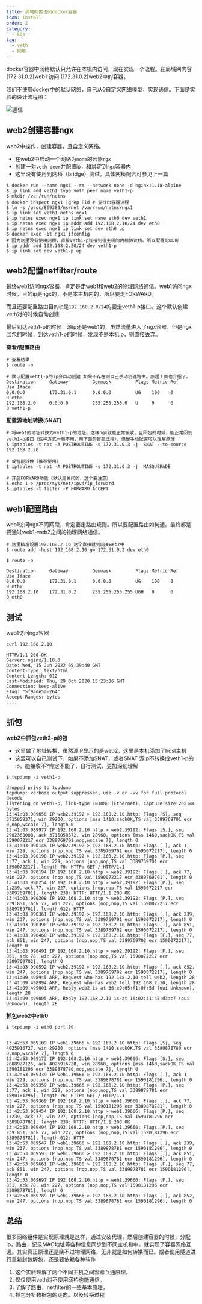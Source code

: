 ```yaml
---
title: 局域网内访问docker容器
icon: install
order: 2
category:
  - k8s
tag:
  - veth
  - 网络
---
```


docker容器中网络默认只允许在本机内访问，现在实现一个流程。在局域网内容(172.31.0.2)web1 访问 (172.31.0.2)web2中的容器。

我们不使用docker中的默认网络，自己从0自定义网络模型，实现通信。下面是实验的设计流程图：

![通信](./assets/pc-container.png)

## web2创建容器ngx

web2中操作，创建容器，且自定义网络。

- 在web2中启动一个网络为`none`的容器`ngx`
- 创建一对`veth peer`并配置ip，和绑定到`ngx`容器内
- 这里没有使用到网桥（bridge）测试。具体网桥配合可参见上一篇

```shell
$ docker run --name ngx1 --rm --network none -d nginx:1.18-alpine
$ ip link add veth1 type veth peer name veth1-p
$ mkdir /var/run/netns
$ docker inspect ngx1 |grep Pid # 查找出容器进程
$ ln -s /proc/869389/ns/net /var/run/netns/ngx1
$ ip link set veth1 netns ngx1
$ ip netns exec ngx1 ip link set name eth0 dev veth1
$ ip netns exec ngx1 ip addr add 192.168.2.10/24 dev eth0
$ ip netns exec ngx1 ip link set dev eth0 up
$ docker exec -it ngx1 ifconfig
# 因为这里没有使用网桥，直接veth1-p连接到宿主机的内核协议栈。所以配置ip即可
$ ip addr add 192.168.2.20/24 dev veth1-p
$ ip link set dev veth1-p up
```

## web2配置netfilter/route

最终web1访问ngx容器，肯定是走web1和web2的物理网络通信。web1访问ngx时候，目的ip是ngx的，不是本主机内的，所以要走FORWARD。

而且还要配置路由目的ip是`192.168.2.0/24`的要走veth1-p接口。这个默认创建veth对的时候自动创建

最后到达veth1-p的时候，源ip还是web1的，虽然流量进入了ngx容器，但是ngx回包的时候，到达veth1-p的时候，发现不是本机ip，则直接丢弃。

**查看/配置路由**

```shell
# 查看结果
$ route -n

# 默认配置veht1-p的ip会自动创建 如果不存在则自己手动创建路由。原理上面也介绍了。
Destination     Gateway         Genmask         Flags Metric Ref    Use Iface
0.0.0.0         172.31.0.1      0.0.0.0         UG    100    0        0 eth0
192.168.2.0     0.0.0.0         255.255.255.0   U     0      0        0 veth1-p 
```

**配置源地址转换(SNAT)**

```shell
# 将web1的地址转换为veth1-p的地址。这样ngx就能正常接收，且回包的时候，能正常回到veth1-p接口（这种方式一般不用，用下面的智能选择），但是手动配置可以理解原理
$ iptables -t nat -A POSTROUTING -s 172.31.0.3 -j  SNAT --to-source 192.168.2.20

# 或智能转换（推荐使用）
$ iptables -t nat -A POSTROUTING -s 172.31.0.3 -j  MASQUERADE

# 开启FORWARD功能（默认是关闭的，这个要注意）
$ echo 1 > /proc/sys/net/ipv4/ip_forward
$ iptables -t filter -P FORWARD ACCEPT 

```

## web1配置路由

web1访问ngx不同网段，肯定要走路由规则。所以要配置路由如何通。最终都是要通过web1-web2之间的物理网络通信。

```shell
# 这里精准设置192.168.2.10 这个直接就到网关web2中
$ route add -host 192.168.2.10 gw 172.31.0.2 dev eth0

$ route -n

Destination     Gateway         Genmask         Flags Metric Ref    Use Iface
0.0.0.0         172.31.0.1      0.0.0.0         UG    100    0        0 eth0
192.168.2.10    172.31.0.2      255.255.255.255 UGH   0      0        0 eth0
```

## 测试

web1访问ngx容器

```shell
curl 192.168.2.10

HTTP/1.1 200 OK
Server: nginx/1.18.0
Date: Wed, 15 Jun 2022 05:39:40 GMT
Content-Type: text/html
Content-Length: 612
Last-Modified: Thu, 29 Oct 2020 15:23:06 GMT
Connection: keep-alive
ETag: "5f9ade5a-264"
Accept-Ranges: bytes
....
```

## 抓包

**web2中抓包veth2-p的包**

- 这里做了地址转换，虽然源IP显示的是web2，这里是本机添加了host主机
- 这里可以自己测试下，如果不添加SNAT，或者SNAT 源ip不转换成veth1-p的ip，能接收不?肯定不能了，自行测试，更加深刻理解

```shell
$ tcpdump -i veth1-p

dropped privs to tcpdump
tcpdump: verbose output suppressed, use -v or -vv for full protocol decode
listening on veth1-p, link-type EN10MB (Ethernet), capture size 262144 bytes
13:41:03.989650 IP web2.39192 > 192.168.2.10.http: Flags [S], seq 3715858371, win 29200, options [mss 1410,sackOK,TS val 3389769701 ecr 0,nop,wscale 7], length 0
13:41:03.989977 IP 192.168.2.10.http > web2.39192: Flags [S.], seq 2902368008, ack 3715858372, win 28960, options [mss 1460,sackOK,TS val 1590072217 ecr 3389769701,nop,wscale 7], length 0
13:41:03.990145 IP web2.39192 > 192.168.2.10.http: Flags [.], ack 1, win 229, options [nop,nop,TS val 3389769701 ecr 1590072217], length 0
13:41:03.990190 IP web2.39192 > 192.168.2.10.http: Flags [P.], seq 1:77, ack 1, win 229, options [nop,nop,TS val 3389769701 ecr 1590072217], length 76: HTTP: GET / HTTP/1.1
13:41:03.990194 IP 192.168.2.10.http > web2.39192: Flags [.], ack 77, win 227, options [nop,nop,TS val 1590072217 ecr 3389769701], length 0
13:41:03.990254 IP 192.168.2.10.http > web2.39192: Flags [P.], seq 1:239, ack 77, win 227, options [nop,nop,TS val 1590072217 ecr 3389769701], length 238: HTTP: HTTP/1.1 200 OK
13:41:03.990308 IP 192.168.2.10.http > web2.39192: Flags [P.], seq 239:851, ack 77, win 227, options [nop,nop,TS val 1590072217 ecr 3389769701], length 612: HTTP
13:41:03.990361 IP web2.39192 > 192.168.2.10.http: Flags [.], ack 239, win 237, options [nop,nop,TS val 3389769701 ecr 1590072217], length 0
13:41:03.990398 IP web2.39192 > 192.168.2.10.http: Flags [.], ack 851, win 247, options [nop,nop,TS val 3389769702 ecr 1590072217], length 0
13:41:03.990468 IP web2.39192 > 192.168.2.10.http: Flags [F.], seq 77, ack 851, win 247, options [nop,nop,TS val 3389769702 ecr 1590072217], length 0
13:41:03.990491 IP 192.168.2.10.http > web2.39192: Flags [F.], seq 851, ack 78, win 227, options [nop,nop,TS val 1590072217 ecr 3389769702], length 0
13:41:03.990592 IP web2.39192 > 192.168.2.10.http: Flags [.], ack 852, win 247, options [nop,nop,TS val 3389769702 ecr 1590072217], length 0
13:41:09.498945 ARP, Request who-has 192.168.2.10 tell web2, length 28
13:41:09.498994 ARP, Request who-has web2 tell 192.168.2.10, length 28
13:41:09.499001 ARP, Reply web2 is-at 36:e9:05:f1:0f:5d (oui Unknown), length 28
13:41:09.499005 ARP, Reply 192.168.2.10 is-at 16:02:41:45:d3:c7 (oui Unknown), length 28
```

**抓包web2中eth0**

```shell
$ tcpdump -i eth0 port 80 


13:42:53.069109 IP web1.39666 > 192.168.2.10.http: Flags [S], seq 4025916727, win 29200, options [mss 1410,sackOK,TS val 3389878780 ecr 0,nop,wscale 7], length 0
13:42:53.069173 IP 192.168.2.10.http > web1.39666: Flags [S.], seq 2688927125, ack 4025916728, win 28960, options [mss 1460,sackOK,TS val 1590181296 ecr 3389878780,nop,wscale 7], length 0
13:42:53.069339 IP web1.39666 > 192.168.2.10.http: Flags [.], ack 1, win 229, options [nop,nop,TS val 3389878781 ecr 1590181296], length 0
13:42:53.069359 IP web1.39666 > 192.168.2.10.http: Flags [P.], seq 1:77, ack 1, win 229, options [nop,nop,TS val 3389878781 ecr 1590181296], length 76: HTTP: GET / HTTP/1.1
13:42:53.069369 IP 192.168.2.10.http > web1.39666: Flags [.], ack 77, win 227, options [nop,nop,TS val 1590181296 ecr 3389878781], length 0
13:42:53.069454 IP 192.168.2.10.http > web1.39666: Flags [P.], seq 1:239, ack 77, win 227, options [nop,nop,TS val 1590181296 ecr 3389878781], length 238: HTTP: HTTP/1.1 200 OK
13:42:53.069494 IP 192.168.2.10.http > web1.39666: Flags [P.], seq 239:851, ack 77, win 227, options [nop,nop,TS val 1590181296 ecr 3389878781], length 612: HTTP
13:42:53.069547 IP web1.39666 > 192.168.2.10.http: Flags [.], ack 239, win 237, options [nop,nop,TS val 3389878781 ecr 1590181296], length 0
13:42:53.069593 IP web1.39666 > 192.168.2.10.http: Flags [.], ack 851, win 247, options [nop,nop,TS val 3389878781 ecr 1590181296], length 0
13:42:53.069661 IP web1.39666 > 192.168.2.10.http: Flags [F.], seq 77, ack 851, win 247, options [nop,nop,TS val 3389878781 ecr 1590181296], length 0
13:42:53.069697 IP 192.168.2.10.http > web1.39666: Flags [F.], seq 851, ack 78, win 227, options [nop,nop,TS val 1590181296 ecr 3389878781], length 0
13:42:53.069789 IP web1.39666 > 192.168.2.10.http: Flags [.], ack 852, win 247, options [nop,nop,TS val 3389878781 ecr 1590181296], length 0
```

## 总结

很多网络组件是实现原理就是这样，通过安装代理，然后创建容器的时候，分配ip，路由，记录MAC地址等各种信息同步到不同主机和中。就实现了容器网络互通。其实真正原理还是绕不过物理网络，无非就是如何转换而已。或者使用隧道进行重新封包解包，还是要依赖各种软件

1. 这个实验理解了两个不同主机之间容器互通原理。
2. 仅仅使用veth对不使用网桥也能通信。
3. 了解了路由，netfilter的一些基本原理。
4. 抓包分析数据包的走向。以及转换过程